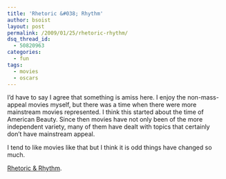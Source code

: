 ```yaml
---
title: 'Rhetoric &#038; Rhythm'
author: bsoist
layout: post
permalink: /2009/01/25/rhetoric-rhythm/
dsq_thread_id:
  - 50820963
categories:
  - fun
tags:
  - movies
  - oscars
---
```

I&#8217;d have to say I agree that something is amiss here. I enjoy the non-mass-appeal movies myself, but there was a time when there were more mainstream movies represented. I think this started about the time of American Beauty. Since then movies have not only been of the more independent variety, many of them have dealt with topics that certainly don&#8217;t have mainstream appeal.

I tend to like movies like that but I think it is odd things have changed so much.

[Rhetoric & Rhythm][1].

 [1]: http://rhetoricrhythm.blogspot.com/2009/01/academy-ignores-popular-films.html
